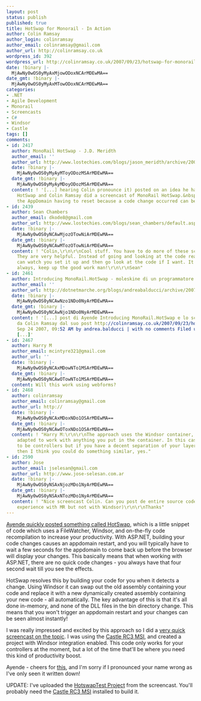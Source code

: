 ```yaml
---
layout: post
status: publish
published: true
title: HotSwap for Monorail - In Action
author: Colin Ramsay
author_login: colinramsay
author_email: colinramsay@gmail.com
author_url: http://colinramsay.co.uk
wordpress_id: 392
wordpress_url: http://colinramsay.co.uk/2007/09/23/hotswap-for-monorail-in-action/
date: !binary |-
  MjAwNy0wOS0yMyAxMjowODoxNCArMDEwMA==
date_gmt: !binary |-
  MjAwNy0wOS0yMyAxMTowODoxNCArMDEwMA==
categories:
- .NET
- Agile Development
- Monorail
- Screencasts
- C#
- Windsor
- Castle
tags: []
comments:
- id: 2417
  author: MonoRail HotSwap - J.D. Meridth
  author_email: ''
  author_url: http://www.lostechies.com/blogs/jason_meridth/archive/2007/09/23/monorail-hotswap.aspx
  date: !binary |-
    MjAwNy0wOS0yMyAyMToyODozMSArMDEwMA==
  date_gmt: !binary |-
    MjAwNy0wOS0yMyAyMDoyODozMSArMDEwMA==
  content: ! '[...] hearing Colin pronounce it) posted on an idea he has - MonoRail
    HotSwap and Colin Ramsay did a screencast of MonoRail HotSwap.&nbsp; I know that
    the AppDomain having to reset because a code change occurred can be annoying [...]'
- id: 2439
  author: Sean Chambers
  author_email: dkode8@gmail.com
  author_url: http://www.lostechies.com/blogs/sean_chambers/default.aspx
  date: !binary |-
    MjAwNy0wOS0yNCAwMjozOTowNiArMDEwMA==
  date_gmt: !binary |-
    MjAwNy0wOS0yNCAwMTozOTowNiArMDEwMA==
  content: ! "Colin,\r\n\r\nCool stuff. You have to do more of these screencasts.
    They are very helpful. Instead of going and looking at the code real quick. I
    can watch you set it up and then go look at the code if I want. It's great!\r\n\r\nAs
    always, keep up the good work man!\r\n\r\nSean"
- id: 2461
  author: Introducing MonoRail.HotSwap - moleskine di un programmatore
  author_email: ''
  author_url: http://dotnetmarche.org/blogs/andreabalducci/archive/2007/09/24/introducing-monorail-hotswap.aspx
  date: !binary |-
    MjAwNy0wOS0yNCAwNzo1NDo0NyArMDEwMA==
  date_gmt: !binary |-
    MjAwNy0wOS0yNCAwNjo1NDo0NyArMDEwMA==
  content: ! '[...] post di Ayende Introducing MonoRail.HotSwap e lo screencast fatto
    da Colin Ramsay dal suo post http://colinramsay.co.uk/2007/09/23/hotswap-for-monorail-in-action/.  Posted:
    Sep 24 2007, 09:52 AM by andrea.balducci | with no comments Filed under: library,
    [...]'
- id: 2467
  author: Harry M
  author_email: mcintyre321@gmail.com
  author_url: ''
  date: !binary |-
    MjAwNy0wOS0yNCAxMDowNTo1MSArMDEwMA==
  date_gmt: !binary |-
    MjAwNy0wOS0yNCAwOTowNTo1MSArMDEwMA==
  content: Will this work using webforms?
- id: 2468
  author: colinramsay
  author_email: colinramsay@gmail.com
  author_url: http://
  date: !binary |-
    MjAwNy0wOS0yNCAxMDoxNDo1OSArMDEwMA==
  date_gmt: !binary |-
    MjAwNy0wOS0yNCAwOToxNDo1OSArMDEwMA==
  content: ! "Harry M:\r\n\r\nThe approach uses the Windsor container, and could be
    adapted to work with anything you put in the container. In this case it happens
    to be controllers but if you have a decent separation of your layers in WinForms
    then I think you could do something similar, yes."
- id: 2590
  author: Jose
  author_email: jselesan@gmail.com
  author_url: http://www.jose-selesan.com.ar
  date: !binary |-
    MjAwNy0wOS0yNSAxNjozMDo1NyArMDEwMA==
  date_gmt: !binary |-
    MjAwNy0wOS0yNSAxNTozMDo1NyArMDEwMA==
  content: ! "Nice screencast Colin. Can you post de entire source code (I have some
    experience with MR but not with Windsor)\r\n\r\nThanks"
---
```

<p><a href="http://ayende.com/Blog/archive/2007/09/22/Introducing-MonoRail.HotSwap.aspx">Ayende quickly posted something called HotSwap</a>, which is a little snippet of code which uses a FileWatcher, Windsor, and on-the-fly code recompilation to increase your productivity. With ASP.NET, building your code changes causes an appdomain restart, and you will typically have to wait a few seconds for the appdomain to come back up before the browser will display your changes. This basically means that when working with ASP.NET, there are no quick code changes - you always have that four second wait till you see the effects.</p>
<p>HotSwap resolves this by building your code for you when it detects a change. Using Windsor it can swap out the old assembly containing your code and replace it with a new dynamically created assembly containing your new code - all automatically. The key advantage of this is that it's all done in-memory, and none of the DLL files in the bin directory change. This means that you won't trigger an appdomain restart and your changes can be seen almost instantly!</p>
<p>I was really impressed and excited by this approach so I did a <a title="Monorail HotSwap screencast" href="http://colinramsay.co.uk/screencasts/hotswap/">very quick screencast on the topic</a>. I was using the <a href="http://www.castleproject.org/castle/download.html">Castle RC3 MSI</a>, and created a project with Windsor integration enabled. This code only works for your controllers at the moment, but a lot of the time that'll be where you need this kind of productivity boost.</p>
<p>Ayende - cheers for <a href="http://ayende.com/Blog/archive/2007/09/22/Introducing-MonoRail.HotSwap.aspx">this</a>, and I'm sorry if I pronounced your name wrong as I've only seen it written down!</p>
<p>UPDATE: I've uploaded the <a href='http://colinramsay.co.uk/wp-content/uploads/2007/09/hotswaptest.zip' title='HotswapTest Project'>HotswapTest Project</a> from the screencast. You'll probably need the <a href="http://www.castleproject.org/castle/download.html">Castle RC3 MSI</a> installed to build it.</p>
